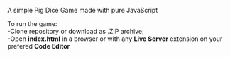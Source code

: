 A simple Pig Dice Game made with pure JavaScript<br>

To run the game: <br>
-Clone repository or download as .ZIP archive;<br>
-Open <b>index.html</b> in a browser or with any <b>Live Server</b> extension on your prefered <b>Code Editor<b>
